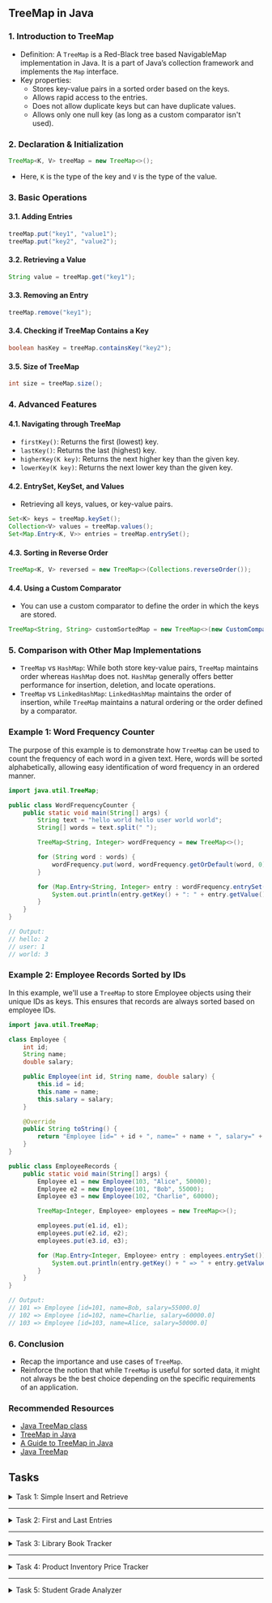 ## **TreeMap in Java**

### **1. Introduction to TreeMap**
- Definition: A `TreeMap` is a Red-Black tree based NavigableMap implementation in Java. It is a part of Java’s collection framework and implements the `Map` interface.
- Key properties:
    - Stores key-value pairs in a sorted order based on the keys.
    - Allows rapid access to the entries.
    - Does not allow duplicate keys but can have duplicate values.
    - Allows only one null key (as long as a custom comparator isn't used).

### **2. Declaration & Initialization**
```java
TreeMap<K, V> treeMap = new TreeMap<>();
```
- Here, `K` is the type of the key and `V` is the type of the value.

### **3. Basic Operations**
#### **3.1. Adding Entries**
```java
treeMap.put("key1", "value1");
treeMap.put("key2", "value2");
```

#### **3.2. Retrieving a Value**
```java
String value = treeMap.get("key1");
```

#### **3.3. Removing an Entry**
```java
treeMap.remove("key1");
```

#### **3.4. Checking if TreeMap Contains a Key**
```java
boolean hasKey = treeMap.containsKey("key2");
```

#### **3.5. Size of TreeMap**
```java
int size = treeMap.size();
```

### **4. Advanced Features**

#### **4.1. Navigating through TreeMap**
- `firstKey()`: Returns the first (lowest) key.
- `lastKey()`: Returns the last (highest) key.
- `higherKey(K key)`: Returns the next higher key than the given key.
- `lowerKey(K key)`: Returns the next lower key than the given key.

#### **4.2. EntrySet, KeySet, and Values**
- Retrieving all keys, values, or key-value pairs.
```java
Set<K> keys = treeMap.keySet();
Collection<V> values = treeMap.values();
Set<Map.Entry<K, V>> entries = treeMap.entrySet();
```

#### **4.3. Sorting in Reverse Order**
```java
TreeMap<K, V> reversed = new TreeMap<>(Collections.reverseOrder());
```

#### **4.4. Using a Custom Comparator**
- You can use a custom comparator to define the order in which the keys are stored.

```java
TreeMap<String, String> customSortedMap = new TreeMap<>(new CustomComparator());
```

### **5. Comparison with Other Map Implementations**
- `TreeMap` vs `HashMap`: While both store key-value pairs, `TreeMap` maintains order whereas `HashMap` does not. `HashMap` generally offers better performance for insertion, deletion, and locate operations.
- `TreeMap` vs `LinkedHashMap`: `LinkedHashMap` maintains the order of insertion, while `TreeMap` maintains a natural ordering or the order defined by a comparator.

### **Example 1: Word Frequency Counter**

The purpose of this example is to demonstrate how `TreeMap` can be used to count the frequency of each word in a given text. Here, words will be sorted alphabetically, allowing easy identification of word frequency in an ordered manner.

```java
import java.util.TreeMap;

public class WordFrequencyCounter {
    public static void main(String[] args) {
        String text = "hello world hello user world world";
        String[] words = text.split(" ");

        TreeMap<String, Integer> wordFrequency = new TreeMap<>();

        for (String word : words) {
            wordFrequency.put(word, wordFrequency.getOrDefault(word, 0) + 1);
        }

        for (Map.Entry<String, Integer> entry : wordFrequency.entrySet()) {
            System.out.println(entry.getKey() + ": " + entry.getValue());
        }
    }
}

// Output:
// hello: 2
// user: 1
// world: 3
```

### **Example 2: Employee Records Sorted by IDs**

In this example, we'll use a `TreeMap` to store Employee objects using their unique IDs as keys. This ensures that records are always sorted based on employee IDs.

```java
import java.util.TreeMap;

class Employee {
    int id;
    String name;
    double salary;

    public Employee(int id, String name, double salary) {
        this.id = id;
        this.name = name;
        this.salary = salary;
    }

    @Override
    public String toString() {
        return "Employee [id=" + id + ", name=" + name + ", salary=" + salary + "]";
    }
}

public class EmployeeRecords {
    public static void main(String[] args) {
        Employee e1 = new Employee(103, "Alice", 50000);
        Employee e2 = new Employee(101, "Bob", 55000);
        Employee e3 = new Employee(102, "Charlie", 60000);

        TreeMap<Integer, Employee> employees = new TreeMap<>();

        employees.put(e1.id, e1);
        employees.put(e2.id, e2);
        employees.put(e3.id, e3);

        for (Map.Entry<Integer, Employee> entry : employees.entrySet()) {
            System.out.println(entry.getKey() + " => " + entry.getValue());
        }
    }
}

// Output:
// 101 => Employee [id=101, name=Bob, salary=55000.0]
// 102 => Employee [id=102, name=Charlie, salary=60000.0]
// 103 => Employee [id=103, name=Alice, salary=50000.0]
```

### **6. Conclusion**
- Recap the importance and use cases of `TreeMap`.
- Reinforce the notion that while `TreeMap` is useful for sorted data, it might not always be the best choice depending on the specific requirements of an application.


### Recommended Resources
- [Java TreeMap class](https://www.javatpoint.com/java-treemap)
- [TreeMap in Java](https://www.geeksforgeeks.org/treemap-in-java)
- [A Guide to TreeMap in Java](https://www.baeldung.com/java-treemap)
- [Java TreeMap](https://www.programiz.com/java-programming/treemap)

## Tasks

<details>
  <summary>Task 1: Simple Insert and Retrieve</summary>
<pre style="background-color: #333; color: lime; padding: 10px; border-radius: 5px;">

# Simple Insert and Retrieve
## Description:
Create a TreeMap and add a few key-value pairs to it. Then retrieve the value of a given key.

### _Inputs & Outputs:_
#### _Sample Input 1:_
```
Insert: "Apple", 100
Insert: "Banana", 150
Retrieve: Apple
```

#### _Sample Output 1:_
```
100
```

#### _Sample Input 2:_
```
Insert: "Car", 30000
Insert: "Bike", 15000
Retrieve: Bike
```

#### _Sample Output 2:_
```
15000
```

</pre>
</details>

---

<details>
  <summary>Task 2: First and Last Entries</summary>
<pre style="background-color: #333; color: lime; padding: 10px; border-radius: 5px;">

# First and Last Entries
## Description:
Insert a series of key-value pairs into a TreeMap and retrieve the first and last entries based on the key order.

### _Inputs & Outputs:_
#### _Sample Input 1:_
```
Insert: "Dog", "Mammal"
Insert: "Fish", "Aquatic"
Insert: "Bird", "Aerial"
Retrieve: First and Last
```

#### _Sample Output 1:_
```
First: Bird=Aerial
Last: Fish=Aquatic
```

#### _Sample Input 2:_
```
Insert: "Tulip", "Flower"
Insert: "Oak", "Tree"
Retrieve: First and Last
```

#### _Sample Output 2:_
```
First: Oak=Tree
Last: Tulip=Flower
```

</pre>
</details>

---

<details>
  <summary>Task 3: Library Book Tracker</summary>
<pre style="background-color: #333; color: lime; padding: 10px; border-radius: 5px;">

# Library Book Tracker
## Description:
In a small town, the local library is trying to maintain a system to track books borrowed by its patrons. Use a TreeMap where the key is the name of the borrower and the value is the title of the book borrowed. When a new book is borrowed, add it to the TreeMap. If the borrower returns a book, remove their entry. Display a list of current borrowers and their books.

### _Inputs & Outputs:_
#### _Sample Input 1:_
```
Borrow: Alice, "Moby Dick"
Borrow: Bob, "War and Peace"
Return: Alice
Display
```

#### _Sample Output 1:_
```
Bob=War and Peace
```

#### _Sample Input 2:_
```
Borrow: John, "Pride and Prejudice"
Display
```

#### _Sample Output 2:_
```
John=Pride and Prejudice
```

</pre>
</details>

---

<details>
  <summary>Task 4: Product Inventory Price Tracker</summary>
<pre style="background-color: #333; color: lime; padding: 10px; border-radius: 5px;">

# Product Inventory Price Tracker
## Description:
Jane runs a small grocery shop. She wants a simple tool to track the prices of products in her inventory. Using TreeMap, where the product name is the key and the price is the value, she can easily update or check the price of a product. Implement this for her.

### _Inputs & Outputs:_
#### _Sample Input 1:_
```
Add: "Milk", 1.50
Add: "Eggs", 2.00
Update: "Milk", 1.75
Check: "Milk"
```

#### _Sample Output 1:_
```
Milk: 1.75
```

#### _Sample Input 2:_
```
Add: "Bread", 1.00
Check: "Eggs"
```

#### _Sample Output 2:_
```
Eggs: 2.00
```

</pre>
</details>

---

<details>
  <summary>Task 5: Student Grade Analyzer</summary>
<pre style="background-color: #333; color: lime; padding: 10px; border-radius: 5px;">

# Student Grade Analyzer
## Description:
Mr. Smith, a high school teacher, wants to analyze the grades of his students in Mathematics. He decides to use a TreeMap where student names are keys and their grades are values. He wants to easily find out the student with the highest and lowest grades. Implement a system to help him with this.

### _Inputs & Outputs:_
#### _Sample Input 1:_
```
Add: "Alex", 85
Add: "Brian", 90
Add: "Charlie", 78
Analyze: Highest and Lowest
```

#### _Sample Output 1:_
```
Highest: Brian=90
Lowest: Charlie=78
```

#### _Sample Input 2:_
```
Add: "Diana", 88
Analyze: Highest and Lowest
```

#### _Sample Output 2:_
```
Highest: Brian=90
Lowest: Charlie=78
```

</pre>
</details>



